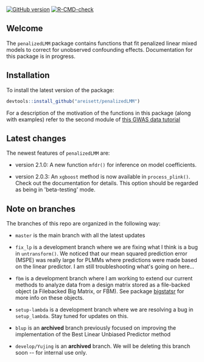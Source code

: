 <!-- badges: start -->
[![GitHub version](https://img.shields.io/static/v1?label=GitHub&message=2.1.1&color=blue&logo=github)](https://github.com/areisett/penalizedLMM)
[![R-CMD-check](https://github.com/areisett/penalizedLMM/workflows/R-CMD-check/badge.svg)](https://github.com/areisett/penalizedLMM/actions)
<!-- badges: end -->

## Welcome 

The `penalizedLMM` package contains functions that fit penalized linear mixed models to correct for unobserved confounding effects. Documentation for this package is in progress. 


## Installation 

To install the latest version of the package: 

```r
devtools::install_github("areisett/penalizedLMM")
```

For a description of the motivation of the functions in this package (along with examples) refer to the second module of [this GWAS data tutorial](https://pbreheny.github.io/adv-gwas-tutorial/index.html)

## Latest changes 

The newest features of `penalizedLMM` are: 
  - version 2.1.0: A new function `mfdr()` for inference on model coefficients. 
  
  - version 2.0.3: An `xgboost` method is now available in `process_plink()`. Check out the documentation for details. This option should be regarded as being in 'beta-testing' mode.
  
## Note on branches 

The branches of this repo are organized in the following way: 

  - `master` is the main branch with all the latest updates
  
  - `fix_lp` is a development branch where we are fixing what I think is a bug in `untransform()`. We noticed that our mean squared prediction error (MSPE) was really large for PLMMs where predictions were made based on the linear predictor. I am still troubleshooting what's going on here... 

  - `fbm` is a development branch where I am working to extend our current methods to analyze data from a design matrix stored as a file-backed object (a Filebacked Big Matrix, or FBM). See package [bigstatsr](https://privefl.github.io/bigstatsr/) for more info on these objects. 
  
  - `setup-lambda` is a development branch where we are resolving a bug in `setup_lambda`. Stay tuned for updates on this. 
  
  - `blup` is an **archived** branch previously focused on improving the implementation of the Best Linear Unbiased Predictor method 
  
  - `develop/Yujing` is an **archived** branch. We will be deleting this branch soon -- for internal use only. 

